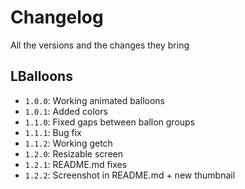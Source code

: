 # Changelog
All the versions and the changes they bring

## LBalloons
- `1.0.0`: Working animated balloons
- `1.0.1`: Added colors
- `1.1.0`: Fixed gaps between ballon groups
- `1.1.1`: Bug fix
- `1.1.2`: Working getch
- `1.2.0`: Resizable screen
- `1.2.1`: README.md fixes
- `1.2.2`: Screenshot in README.md + new thumbnail
